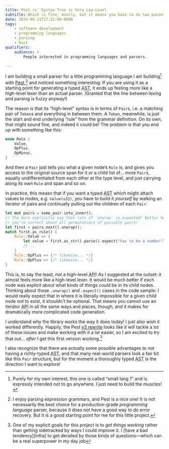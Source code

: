 ```yaml
---
title: Pest.rs’ Syntax Tree is Very Low-Level
subtitle: Which is fine, mostly, but it means you have to do two passes to get a typed <abbr title="abstract syntax tree">AST</abbr>!
date: 2024-06-21T17:22:00-0600
tags:
    - software development
    - programming languages
    - parsing
    - Rust
qualifiers:
    audience: >
        People interested in programming languages and parsers.

---
```


I am building a small parser for a little programming language I am building[^pl] with [Pest](https://pest.rs),[^pest] and noticed something interesting: If you are using it as a starting point for generating a typed <abbr title="abstract syntax tree">AST</abbr>, it ends up feeling more like a high-level lexer than an actual parser. (Granted that the line between lexing and parsing is fuzzy anyway!)

The reason is that its “high-level” syntax is in terms of `Pair`s, i.e. a matching pair of `Token`s and everything in between them. A `Token`, meanwhile, is just the start and end underlying “rule” from the grammar definition. On its own, that might sound fine, and indeed it could be! The problem is that you end up with something like this:

```rust
enum Rule {
    Value,
    OpPlus,
    OpMinus,
}
```

And then a `Pair` just tells you what a given node’s `Rule` is, and gives you access to the original source span for it *or* a child list of… more `Pair`s, equally undifferentiated from each other at the type level, and just carrying along its own `Rule` and span and so on.

In practice, this measn that if you want a typed <abbr title="abstract syntax tree">AST</abbr> which might attach values to nodes, e.g. `Value(u32)`, you have to build it *yourself* by walking an iterator of pairs and continually pulling out the children of each `Pair`:

```rust
let mut pairs = some_pair.into_inner();
// The docs explicitly say that lots of `unwrap` is expected! Better hope that
// you’re correct about all permutations of possible pairs!
let first = pairs.next().unwrap();
match first.as_rule() {
    Rule::Value => {
        let value = first.as_str().parse().expect("has to be a number!");
        // ...
    }
    Rule::OpPlus => {/* likewise... */}
    Rule::OpPlus => {/* likewise... */}
}
```

This is, to say the least, *not* a high-level <abbr title="application programming interface">API</abbr>! As I suggested at the outset: it almost feels more like a high-level lexer. It would be much better if each node was explicit about what kinds of things *could* be in its child nodes. Thinking about those `.unwrap()` and `.expect()` cases in the code sample: I would really expect that in where it is literally impossible for a given child node *not* to exist, it shouldn’t be optional. That means you cannot use an iterator <abbr title="application programming interface">API</abbr> in all the same ways and places, though, and it makes for dramatically more complicated code generation.

I understand why the library works the way it does today! I just also wish it worked differently. Happily, the Pest [v3 rewrite][v3] looks like it will tackle a lot of these issues and make working with it a lot easier, so I am excited to try that out… *after* I get this first version working.[^goals]

I also recognize that there are actually some possible advantages to *not* having a richly-typed <abbr title="abstract syntax tree">AST</abbr>, and that many real-world parsers look a fair bit like this `Pair` structure, but for the moment a thoroughly typed <abbr title="abstract syntax tree">AST</abbr> is the direction I want to explore!

[v3]: https://github.com/pest-parser/pest/discussions/1016


[^pl]: Purely for my own interest; this one is called “small lang 1” and is expressly intended *not* to go anywhere. I just need to build the muscles!

[^pest]: I enjoy parsing expression grammars, and Pest is a nice one! It is not necessarily the best choice for a production-grade *programming language* parser, because it does not have a good way to do error recovery. But it is a good starting point for me for this little project.

[^goals]: One of my explicit goals for this project is to *get things working* rather than getting sidetracked by ways I could improve it. I [have a bad tendency][infra] to get derailed by those kinds of questions—which can be a real superpower in my day job

